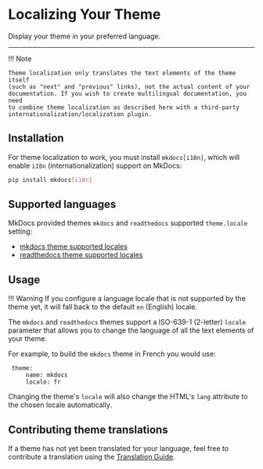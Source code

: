 # Localizing Your Theme

Display your theme in your preferred language.

---

!!! Note

    Theme localization only translates the text elements of the theme itself
    (such as "next" and "previous" links), not the actual content of your
    documentation. If you wish to create multilingual documentation, you need
    to combine theme localization as described here with a third-party
    internationalization/localization plugin.

## Installation

For theme localization to work, you must install `mkdocs[i18n]`, which will
enable `i18n` (internationalization) support on MkDocs:

```bash
pip install mkdocs[i18n]
```

## Supported languages

MkDocs provided themes `mkdocs` and `readthedocs` supported `theme.locale`
setting:

- [mkdocs theme supported locales]
- [readthedocs theme supported locales]

## Usage

!!! Warning
    If you configure a language locale that is not supported by the theme yet,
    it will fall back to the default `en` (English) locale.

The `mkdocs` and `readthedocs` themes support a ISO-639-1 (2-letter) `locale`
parameter that allows you to change the language of all the text elements of
your theme.

For example, to build the `mkdocs` theme in French you would use:

     theme:
         name: mkdocs
         locale: fr

Changing the theme's `locale` will also change the HTML's `lang` attribute to
the chosen locale automatically.

## Contributing theme translations

If a theme has not yet been translated for your language, feel free to
contribute a translation using the [Translation Guide].

[Translation Guide]: ../dev-guide/translations.md
[mkdocs theme supported locales]: choosing-your-theme.md#mkdocs-theme-supported-locales
[readthedocs theme supported locales]: choosing-your-theme.md#readthedocs-theme-supported-locales
